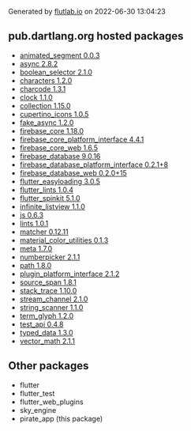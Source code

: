 Generated by [flutlab.io](https://flutlab.io) on 2022-06-30 13:04:23


## pub.dartlang.org hosted packages

 - [animated_segment 0.0.3](https://pub.dartlang.org/packages/animated_segment/versions/0.0.3)
 - [async 2.8.2](https://pub.dartlang.org/packages/async/versions/2.8.2)
 - [boolean_selector 2.1.0](https://pub.dartlang.org/packages/boolean_selector/versions/2.1.0)
 - [characters 1.2.0](https://pub.dartlang.org/packages/characters/versions/1.2.0)
 - [charcode 1.3.1](https://pub.dartlang.org/packages/charcode/versions/1.3.1)
 - [clock 1.1.0](https://pub.dartlang.org/packages/clock/versions/1.1.0)
 - [collection 1.15.0](https://pub.dartlang.org/packages/collection/versions/1.15.0)
 - [cupertino_icons 1.0.5](https://pub.dartlang.org/packages/cupertino_icons/versions/1.0.5)
 - [fake_async 1.2.0](https://pub.dartlang.org/packages/fake_async/versions/1.2.0)
 - [firebase_core 1.18.0](https://pub.dartlang.org/packages/firebase_core/versions/1.18.0)
 - [firebase_core_platform_interface 4.4.1](https://pub.dartlang.org/packages/firebase_core_platform_interface/versions/4.4.1)
 - [firebase_core_web 1.6.5](https://pub.dartlang.org/packages/firebase_core_web/versions/1.6.5)
 - [firebase_database 9.0.16](https://pub.dartlang.org/packages/firebase_database/versions/9.0.16)
 - [firebase_database_platform_interface 0.2.1+8](https://pub.dartlang.org/packages/firebase_database_platform_interface/versions/0.2.1+8)
 - [firebase_database_web 0.2.0+15](https://pub.dartlang.org/packages/firebase_database_web/versions/0.2.0+15)
 - [flutter_easyloading 3.0.5](https://pub.dartlang.org/packages/flutter_easyloading/versions/3.0.5)
 - [flutter_lints 1.0.4](https://pub.dartlang.org/packages/flutter_lints/versions/1.0.4)
 - [flutter_spinkit 5.1.0](https://pub.dartlang.org/packages/flutter_spinkit/versions/5.1.0)
 - [infinite_listview 1.1.0](https://pub.dartlang.org/packages/infinite_listview/versions/1.1.0)
 - [js 0.6.3](https://pub.dartlang.org/packages/js/versions/0.6.3)
 - [lints 1.0.1](https://pub.dartlang.org/packages/lints/versions/1.0.1)
 - [matcher 0.12.11](https://pub.dartlang.org/packages/matcher/versions/0.12.11)
 - [material_color_utilities 0.1.3](https://pub.dartlang.org/packages/material_color_utilities/versions/0.1.3)
 - [meta 1.7.0](https://pub.dartlang.org/packages/meta/versions/1.7.0)
 - [numberpicker 2.1.1](https://pub.dartlang.org/packages/numberpicker/versions/2.1.1)
 - [path 1.8.0](https://pub.dartlang.org/packages/path/versions/1.8.0)
 - [plugin_platform_interface 2.1.2](https://pub.dartlang.org/packages/plugin_platform_interface/versions/2.1.2)
 - [source_span 1.8.1](https://pub.dartlang.org/packages/source_span/versions/1.8.1)
 - [stack_trace 1.10.0](https://pub.dartlang.org/packages/stack_trace/versions/1.10.0)
 - [stream_channel 2.1.0](https://pub.dartlang.org/packages/stream_channel/versions/2.1.0)
 - [string_scanner 1.1.0](https://pub.dartlang.org/packages/string_scanner/versions/1.1.0)
 - [term_glyph 1.2.0](https://pub.dartlang.org/packages/term_glyph/versions/1.2.0)
 - [test_api 0.4.8](https://pub.dartlang.org/packages/test_api/versions/0.4.8)
 - [typed_data 1.3.0](https://pub.dartlang.org/packages/typed_data/versions/1.3.0)
 - [vector_math 2.1.1](https://pub.dartlang.org/packages/vector_math/versions/2.1.1)

## Other packages

 - flutter
 - flutter_test
 - flutter_web_plugins
 - sky_engine
 - pirate_app (this package)

